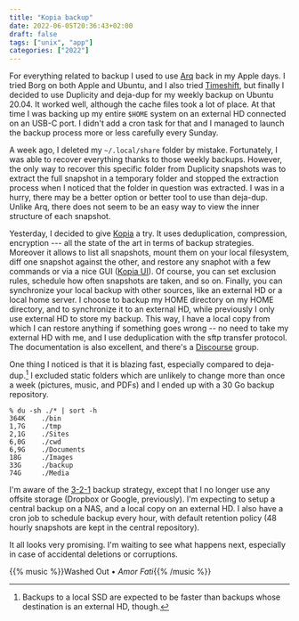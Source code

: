 ```yaml
---
title: "Kopia backup"
date: 2022-06-05T20:36:43+02:00
draft: false
tags: ["unix", "app"]
categories: ["2022"]
---
```


For everything related to backup I used to use [Arq] back in my Apple days. I tried Borg on both Apple and Ubuntu, and I also tried [Timeshift], but finally I decided to use Duplicity and deja-dup for my weekly backup on Ubuntu 20.04. It worked well, although the cache files took a lot of place. At that time I was backing up my entire `$HOME` system on an external HD connected on an USB-C port. I didn't add a cron task for that and I managed to launch the backup process more or less carefully every Sunday.

A week ago, I deleted my `~/.local/share` folder by mistake. Fortunately, I was able to recover everything thanks to those weekly backups. However, the only way to recover this specific folder from Duplicity snapshots was to extract the full snapshot in a temporary folder and stopped the extraction process when I noticed that the folder in question was extracted. I was in a hurry, there may be a better option or better tool to use than deja-dup. Unlike Arq, there does not seem to be an easy way to view the inner structure of each snapshot.

Yesterday, I decided to give [Kopia] a try. It uses deduplication, compression, encryption --- all the state of the art in terms of backup strategies. Moreover it allows to list all snapshots, mount them on your local filesystem, diff one snapshot against the other, and restore any snaphot with a few commands or via a nice GUI ([Kopia UI]). Of course, you can set exclusion rules, schedule how often snapshots are taken, and so on. Finally, you can synchronize your local backup with other sources, like an external HD or a local home server. I choose to backup my HOME directory on my HOME directory, and to synchronize it to an external HD, while previously I only use external HD to store my backup. This way, I have a local copy from which I can restore anything if something goes wrong -- no need to take my external HD with me, and I use deduplication with the sftp transfer protocol. The documentation is also excellent, and there's a [Discourse] group.

One thing I noticed is that it is blazing fast, especially compared to deja-dup.[^1] I excluded static folders which are unlikely to change more than once a week (pictures, music, and PDFs) and I ended up with a 30 Go backup repository.

```shell
% du -sh ./* | sort -h
364K    ./bin
1,7G    ./tmp
2,1G    ./Sites
6,0G    ./cwd
6,9G    ./Documents
18G     ./Images
33G     ./backup
74G     ./Media
```

I'm aware of the [3-2-1] backup strategy, except that I no longer use any offsite storage (Dropbox or Google, previously). I'm expecting to setup a central backup on a NAS, and a local copy on an external HD. I also have a cron job to schedule backup every hour, with default retention policy (48 hourly snapshots are kept in the central repository).

It all looks very promising. I'm waiting to see what happens next, especially in case of accidental deletions or corruptions.

{{% music %}}Washed Out • _Amor Fati_{{% /music %}}

[^1]: Backups to a local SSD are expected to be faster than backups whose destination is an external HD, though.

[arq]: https://www.arqbackup.com/
[timeshift]: /post/timeshift-backup/
[kopia]: https://kopia.io/
[kopia ui]: https://kopia.io/docs/release-notes/v0.9/#ui-changes
[discourse]: https://kopia.discourse.group
[3-2-1]: https://www.backblaze.com/blog/the-3-2-1-backup-strategy/
